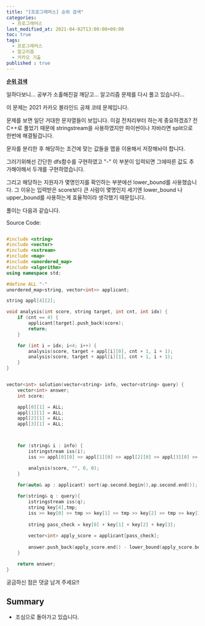 ```yaml
---
title: "[프로그래머스] 순위 검색"
categories: 
  - 프로그래머스
last_modified_at: 2021-04-02T13:00:00+09:00
toc: true
tags: 
  - 프로그래머스
  - 알고리즘
  - 카카오 기출
published : true
---
```



**[순위 검색](https://programmers.co.kr/learn/courses/30/lessons/72412)**

일하다보니... 공부가 소홀해진걸 깨닫고... 알고리즘 문제를 다시 풀고 있습니다... 

이 문제는 2021 카카오 블라인드 공채 코테 문제입니다. 

문제를 보면 일단 거대한 문자열들이 보입니다. 이걸 전처리부터 하는게 중요하겠죠? 전 C++로 풀었기 때문에 stringstream을 사용하였지만 파이썬이나 자바라면 split으로 한번에 해결될겁니다.

문자를 분리한 후 해당하는 조건에 맞는 값들을 맵을 이용해서 저장해놔야 합니다. 

그러기위해선 간단한 dfs함수를 구현하였고 "-" 이 부분이 입력되면 그에따른 값도 추가해야해서 두개를 구현하였습니다. 

그리고 해당하는 지원자가 몇명인지를 확인하는 부분에선 lower_bound를 사용했습니다. 그 이유는 입력받은 score보다 큰 사람이 몇명인지 세기엔 lower_bound 나 upper_bound를 사용하는게 효율적이라 생각했기 때문입니다. 
 

풀이는 다음과 같습니다. 

Source Code:
```cpp

#include <string>
#include <vector>
#include <sstream>
#include <map>
#include <unordered_map>
#include <algorithm>
using namespace std;

#define ALL "-"
unordered_map<string, vector<int>> applicant;

string appl[4][2];

void analysis(int score, string target, int cnt, int idx) {
	if (cnt == 4) {
		applicant[target].push_back(score);
		return;
	}

	for (int i = idx; i<4; i++) {
		analysis(score, target + appl[i][0], cnt + 1, i + 1);
		analysis(score, target + appl[i][1], cnt + 1, i + 1);
	}
}


vector<int> solution(vector<string> info, vector<string> query) {
	vector<int> answer;
	int score;

	appl[0][1] = ALL;
	appl[1][1] = ALL;
	appl[2][1] = ALL;
	appl[3][1] = ALL;



	for (string& i : info) {
		istringstream iss(i);
		iss >> appl[0][0] >> appl[1][0] >> appl[2][0] >> appl[3][0] >> score;

		analysis(score, "", 0, 0);
	}

    for(auto& ap : applicant) sort(ap.second.begin(),ap.second.end());
    
    for(string& q : query){
        istringstream iss(q);
        string key[4],tmp;
        iss >> key[0] >> tmp >> key[1] >> tmp >> key[2] >> tmp >> key[3] >> score;
        
        string pass_check = key[0] + key[1] + key[2] + key[3];
        
        vector<int> apply_score = applicant[pass_check];
        
        answer.push_back(apply_score.end() - lower_bound(apply_score.begin(),apply_score.end(),score));
    }

	return answer;
}


```

궁금하신 점은 댓글 남겨 주세요!! 

## Summary 
- 조심으로 돌아가고 있습니다. 

